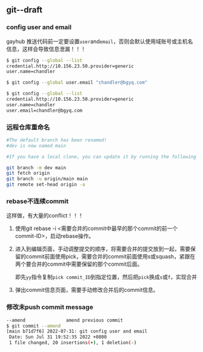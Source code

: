 ## git--draft

### config user and email

gayhub 推送代码前一定要设置`user`and`email`，否则会默认使用域账号或主机名信息，这样会导致信息泄漏！！！

```bash
$ git config --global --list
credential.http://10.156.23.50.provider=generic
user.name=chandler

$ git config --global user.email "chandler@bgyq.com"

$ git config --global --list
credential.http://10.156.23.50.provider=generic
user.name=chandler
user.email=chandler@bgyq.com
```



### 远程仓库重命名

```bash
#The default branch has been renamed!
#dev is now named main

#If you have a local clone, you can update it by running the following commands.

git branch -m dev main
git fetch origin
git branch -u origin/main main
git remote set-head origin -a
```

### rebase不连续commit

这样做，有大量的conflict！！！

1. 使用git rebase -i <需要合并的commit中最早的那个commit的前一个commit-ID>，启动rebase操作。

2. 进入到编辑页面，手动调整提交的顺序，将需要合并的提交放到一起，需要保留的commit前面使用pick，需要合并的commit前面使用s或squash，紧跟在两个要合并的commit中需要保留的那个commit后面。

   即先`yy`指令复制`pick commit_ID`到指定位置，然后把`pick`换成`s`或`f`，实现合并

3. 弹出commit信息页面，需要手动修改合并后的commit信息。

### 修改未push commit message

```bash
--amend               amend previous commit
$ git commit --amend
[main b71d7f6] 2022-07-31: git config user and email
 Date: Sun Jul 31 19:52:35 2022 +0800
 1 file changed, 20 insertions(+), 1 deletion(-)

```

